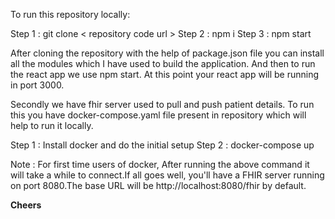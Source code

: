 To run this repository locally:

Step 1 : git clone < repository code url >
Step 2 : npm i
Step 3 : npm start

After cloning the repository with the help of package.json file you can install all the modules which I have used to build the application. And then to run the react app we use npm start. At this point your react app will be running in port 3000.

Secondly we have fhir server used to pull and push patient details. To run this you have docker-compose.yaml file present in repository which will help to run it locally.

Step 1 : Install docker and do the initial setup
Step 2 : docker-compose up

Note : For first time users of docker, After running the above command it will take a while to connect.If all goes well, you'll have a FHIR server running on port 8080.The base URL will be
http://localhost:8080/fhir by default.

**Cheers**
